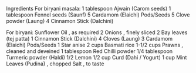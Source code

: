 Ingredients
For biryani masala:
1 tablespoon Ajwain (Carom seeds)
1 tablespoon Fennel seeds (Saunf)
5 Cardamom (Elaichi) Pods/Seeds
5 Clove powder (Laung)
4 Cinnamon Stick (Dalchini)

For biryani:
Sunflower Oil , as required
2 Onions , finely sliced
2 Bay leaves (tej patta)
1 Cinnamon Stick (Dalchini)
4 Cloves (Laung)
3 Cardamom (Elaichi) Pods/Seeds
1 Star anise
2 cups Basmati rice
1-1/2 cups Prawns , cleaned and deveined
1 tablespoon Red Chilli powder
1/4 tablespoon Turmeric powder (Haldi)
1/2 Lemon
1/2 cup Curd (Dahi / Yogurt)
1 cup Mint Leaves (Pudina) , chopped
Salt , to taste